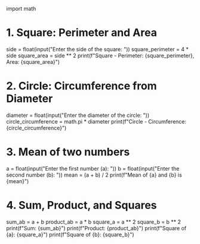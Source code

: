 import math

# 1. Square: Perimeter and Area
side = float(input("Enter the side of the square: "))
square_perimeter = 4 * side
square_area = side ** 2
print(f"Square - Perimeter: {square_perimeter}, Area: {square_area}")

# 2. Circle: Circumference from Diameter
diameter = float(input("Enter the diameter of the circle: "))
circle_circumference = math.pi * diameter
print(f"Circle - Circumference: {circle_circumference}")

# 3. Mean of two numbers
a = float(input("Enter the first number (a): "))
b = float(input("Enter the second number (b): "))
mean = (a + b) / 2
print(f"Mean of {a} and {b} is {mean}")

# 4. Sum, Product, and Squares
sum_ab = a + b
product_ab = a * b
square_a = a ** 2
square_b = b ** 2
print(f"Sum: {sum_ab}")
print(f"Product: {product_ab}")
print(f"Square of {a}: {square_a}")
print(f"Square of {b}: {square_b}")


